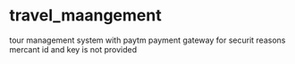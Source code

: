 # travel_maangement
tour management system with paytm payment gateway for securit reasons mercant id and key is not provided
